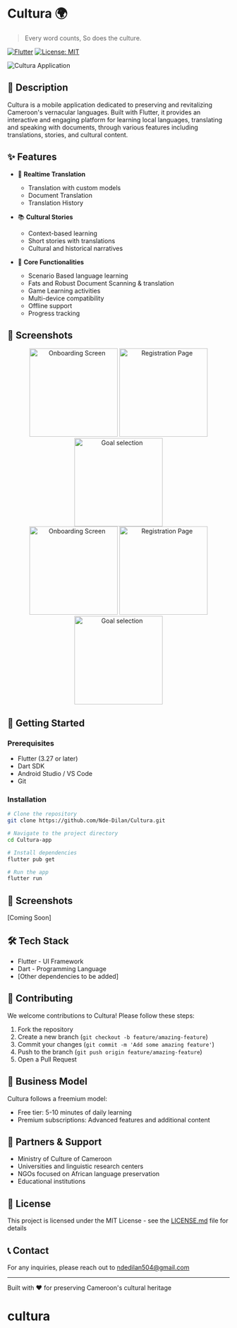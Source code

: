 # Cultura 🌍

> Every word counts, So does the culture.

[![Flutter](https://img.shields.io/badge/Flutter-3.x-blue.svg)](https://flutter.dev/)
[![License: MIT](https://img.shields.io/badge/License-MIT-yellow.svg)](https://opensource.org/licenses/MIT)

![Cultura Application](https://via.placeholder.com/800x400?text=Cultura+Application+Preview)

## 📝 Description

Cultura is a mobile application dedicated to preserving and revitalizing Cameroon's vernacular languages. Built with Flutter, it provides an interactive and engaging platform for learning local languages, translating and speaking with documents, through various features including translations, stories, and cultural content.

## ✨ Features

- 🎴 **Realtime Translation**

  - Translation with custom models
  - Document Translation
  - Translation History

- 📚 **Cultural Stories**

  - Context-based learning
  - Short stories with translations
  - Cultural and historical narratives

- 🎯 **Core Functionalities**
  - Scenario Based language learning
  - Fats and Robust Document Scanning & translation
  - Game Learning activities
  - Multi-device compatibility
  - Offline support
  - Progress tracking

## 📱 Screenshots

<div align="center">
  <img src="/images/splash_screen.png" alt="Onboarding Screen" width="200"/>
  <img src="/images/sign_up_page.png" alt="Registration Page" width="200"/>
  <img src="/images/landing_page.png" alt="Goal selection" width="200"/> 
</div>
<div align="center">
  <img src="/images/onoarding.png" alt="Onboarding Screen" width="200"/>
  <img src="/images/register.png" alt="Registration Page" width="200"/>
  <img src="/images/goal.png" alt="Goal selection" width="200"/> 
</div>

## 🚀 Getting Started

### Prerequisites

- Flutter (3.27 or later)
- Dart SDK
- Android Studio / VS Code
- Git

### Installation

```bash
# Clone the repository
git clone https://github.com/Nde-Dilan/Cultura.git

# Navigate to the project directory
cd Cultura-app

# Install dependencies
flutter pub get

# Run the app
flutter run
```

## 📱 Screenshots

[Coming Soon]

## 🛠️ Tech Stack

- Flutter - UI Framework
- Dart - Programming Language
- [Other dependencies to be added]

## 🤝 Contributing

We welcome contributions to Cultura! Please follow these steps:

1. Fork the repository
2. Create a new branch (`git checkout -b feature/amazing-feature`)
3. Commit your changes (`git commit -m 'Add some amazing feature'`)
4. Push to the branch (`git push origin feature/amazing-feature`)
5. Open a Pull Request

## 💼 Business Model

Cultura follows a freemium model:

- Free tier: 5-10 minutes of daily learning
- Premium subscriptions: Advanced features and additional content

## 🤝 Partners & Support

- Ministry of Culture of Cameroon
- Universities and linguistic research centers
- NGOs focused on African language preservation
- Educational institutions

## 📄 License

This project is licensed under the MIT License - see the [LICENSE.md](LICENSE.md) file for details

## 📞 Contact

For any inquiries, please reach out to [ndedilan504@gmail.com](mailto:ndedilan504@gmail.com)

---

Built with ❤️ for preserving Cameroon's cultural heritage

# cultura
